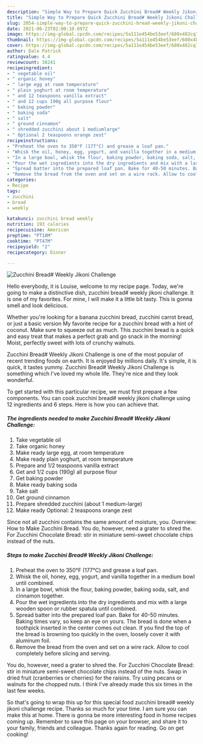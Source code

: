 ```yaml
---
description: "Simple Way to Prepare Quick Zucchini Bread# Weekly Jikoni Challenge"
title: "Simple Way to Prepare Quick Zucchini Bread# Weekly Jikoni Challenge"
slug: 2054-simple-way-to-prepare-quick-zucchini-bread-weekly-jikoni-challenge
date: 2021-06-23T02:00:10.697Z
image: https://img-global.cpcdn.com/recipes/5a111e454be53eef/680x482cq70/zucchini-bread-weekly-jikoni-challenge-recipe-main-photo.jpg
thumbnail: https://img-global.cpcdn.com/recipes/5a111e454be53eef/680x482cq70/zucchini-bread-weekly-jikoni-challenge-recipe-main-photo.jpg
cover: https://img-global.cpcdn.com/recipes/5a111e454be53eef/680x482cq70/zucchini-bread-weekly-jikoni-challenge-recipe-main-photo.jpg
author: Dale Patrick
ratingvalue: 4.4
reviewcount: 38241
recipeingredient:
- " vegetable oil"
- " organic honey"
- " large egg at room temperature"
- " plain yoghurt at room temperature"
- " and 12 teaspoons vanilla extract"
- " and 12 cups 190g all purpose flour"
- " baking powder"
- " baking soda"
- " salt"
- " ground cinnamon"
- " shredded zucchini about 1 mediumlarge"
- " Optional 2 teaspoons orange zest"
recipeinstructions:
- "Preheat the oven to 350°F (177°C) and grease a loaf pan."
- "Whisk the oil, honey, egg, yogurt, and vanilla together in a medium bowl until combined."
- "In a large bowl, whisk the flour, baking powder, baking soda, salt, and cinnamon together."
- "Pour the wet ingredients into the dry ingredients and mix with a large wooden spoon or rubber spatula until combined."
- "Spread batter into the prepared loaf pan. Bake for 40-50 minutes. Baking times vary, so keep an eye on yours. The bread is done when a toothpick inserted in the center comes out clean. If you find the top of the bread is browning too quickly in the oven, loosely cover it with aluminum foil."
- "Remove the bread from the oven and set on a wire rack. Allow to cool completely before slicing and serving."
categories:
- Recipe
tags:
- zucchini
- bread
- weekly

katakunci: zucchini bread weekly 
nutrition: 193 calories
recipecuisine: American
preptime: "PT18M"
cooktime: "PT47M"
recipeyield: "2"
recipecategory: Dinner

---
```



![Zucchini Bread# Weekly Jikoni Challenge](https://img-global.cpcdn.com/recipes/5a111e454be53eef/680x482cq70/zucchini-bread-weekly-jikoni-challenge-recipe-main-photo.jpg)

Hello everybody, it is Louise, welcome to my recipe page. Today, we're going to make a distinctive dish, zucchini bread# weekly jikoni challenge. It is one of my favorites. For mine, I will make it a little bit tasty. This is gonna smell and look delicious.

Whether you&#39;re looking for a banana zucchini bread, zucchini carrot bread, or just a basic version My favorite recipe for a zucchini bread with a hint of coconut. Make sure to squeeze out as much. This zucchini bread is a quick and easy treat that makes a perfect grab and go snack in the morning! Moist, perfectly sweet with lots of crunchy walnuts.

Zucchini Bread# Weekly Jikoni Challenge is one of the most popular of recent trending foods on earth. It is enjoyed by millions daily. It's simple, it is quick, it tastes yummy. Zucchini Bread# Weekly Jikoni Challenge is something which I've loved my whole life. They're nice and they look wonderful.


To get started with this particular recipe, we must first prepare a few components. You can cook zucchini bread# weekly jikoni challenge using 12 ingredients and 6 steps. Here is how you can achieve that.

<!--inarticleads1-->

##### The ingredients needed to make Zucchini Bread# Weekly Jikoni Challenge:

1. Take  vegetable oil
1. Take  organic honey
1. Make ready  large egg, at room temperature
1. Make ready  plain yoghurt, at room temperature
1. Prepare  and 1/2 teaspoons vanilla extract
1. Get  and 1/2 cups (190g) all purpose flour
1. Get  baking powder
1. Make ready  baking soda
1. Take  salt
1. Get  ground cinnamon
1. Prepare  shredded zucchini (about 1 medium-large)
1. Make ready  Optional: 2 teaspoons orange zest


Since not all zucchini contains the same amount of moisture, you. Overview: How to Make Zucchini Bread. You do, however, need a grater to shred the. For Zucchini Chocolate Bread: stir in miniature semi-sweet chocolate chips instead of the nuts. 

<!--inarticleads2-->

##### Steps to make Zucchini Bread# Weekly Jikoni Challenge:

1. Preheat the oven to 350°F (177°C) and grease a loaf pan.
1. Whisk the oil, honey, egg, yogurt, and vanilla together in a medium bowl until combined.
1. In a large bowl, whisk the flour, baking powder, baking soda, salt, and cinnamon together.
1. Pour the wet ingredients into the dry ingredients and mix with a large wooden spoon or rubber spatula until combined.
1. Spread batter into the prepared loaf pan. Bake for 40-50 minutes. Baking times vary, so keep an eye on yours. The bread is done when a toothpick inserted in the center comes out clean. If you find the top of the bread is browning too quickly in the oven, loosely cover it with aluminum foil.
1. Remove the bread from the oven and set on a wire rack. Allow to cool completely before slicing and serving.


You do, however, need a grater to shred the. For Zucchini Chocolate Bread: stir in miniature semi-sweet chocolate chips instead of the nuts. Swap in dried fruit (cranberries or cherries) for the raisins. Try using pecans or walnuts for the chopped nuts. I think I&#39;ve already made this six times in the last few weeks. 

So that's going to wrap this up for this special food zucchini bread# weekly jikoni challenge recipe. Thanks so much for your time. I am sure you can make this at home. There is gonna be more interesting food in home recipes coming up. Remember to save this page on your browser, and share it to your family, friends and colleague. Thanks again for reading. Go on get cooking!
